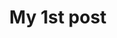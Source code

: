 ---
title: "My 1st post"
# description: "Desc Text."
# date: "2000-00-00"
# weight: 1
# aliases: ["/first"]
categories: ["ctf"] # ctf, daily
type: ["pwn"] # pwn, reverse, realword, cve, ... / study, tips (for daily)
arch: ["linux", "x86_64"] # os and arch
knowladge: ["atf"] # heap, stack, atf, ...
source: ["aliyunctf2025"] # xxxctf2025, adword, buuctf, ...
difficulty: ["high"] # high, medium, easy
tags: ["ctf", "pwn", "linux", "x86_64", "aliyunctf2025", "atf"]
draft: false
hidemeta: false
ShowCanonicalLink: false
disableHLJS: true # to disable highlightjs
disableShare: true
hideSummary: false
searchHidden: false
cover:
    image: "images/cover.png" # image path/url
    # caption: "some text..." # display caption under cover
---